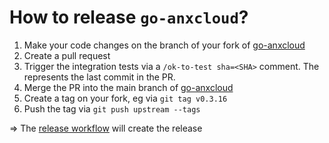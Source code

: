 # How to release `go-anxcloud`?

1. Make your code changes on the branch of your fork of [go-anxcloud](https://github.com/anexia-it/go-anxcloud)
1. Create a pull request
1. Trigger the integration tests via a `/ok-to-test sha=<SHA>` comment. The <SHA> represents the last commit in the PR.
1. Merge the PR into the main branch of [go-anxcloud](https://github.com/anexia-it/go-anxcloud)
1. Create a tag on your fork, eg via `git tag v0.3.16`
1. Push the tag via `git push upstream --tags` 

=> The [release workflow](https://github.com/anexia-it/go-anxcloud/blob/main/.github/workflows/release.yml) will create the release
